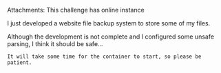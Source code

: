 Attachments:
This challenge has online instance

I just developed a website file backup system to store some of my files.

Although the development is not complete and I configured some unsafe parsing, I think it should be safe...

    It will take some time for the container to start, so please be patient.

